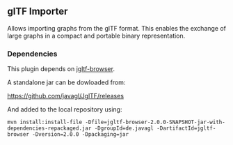 ## glTF Importer

Allows importing graphs from the glTF format. This enables the exchange of large graphs in a compact and portable binary representation.

### Dependencies

This plugin depends on [jgltf-browser](https://github.com/javagl/JglTF). 

A standalone jar can be dowloaded from:

https://github.com/javagl/JglTF/releases

And added to the local repository using:

```
mvn install:install-file -Dfile=jgltf-browser-2.0.0-SNAPSHOT-jar-with-dependencies-repackaged.jar -DgroupId=de.javagl -DartifactId=jgltf-browser -Dversion=2.0.0 -Dpackaging=jar
```
